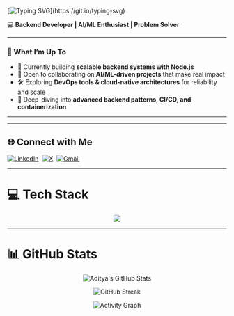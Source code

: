 
[![Typing SVG](https://readme-typing-svg.demolab.com?font=Fira+Code&pause=1000&color=00F7A4&width=435&lines=Hey+there!+👋+I'm+Aditya;Backend+Developer+%7C+AI%2FML+Enthusiast;Always+learning+and+building+cool+stuff!)](https://git.io/typing-svg)


💻 **Backend Developer | AI/ML Enthusiast | Problem Solver**  

---

### 🚀 What I’m Up To  
- 🔭 Currently building **scalable backend systems with Node.js**  
- 🤝 Open to collaborating on **AI/ML-driven projects** that make real impact  
- 🛠️ Exploring **DevOps tools & cloud-native architectures** for reliability and scale  
- 🌱 Deep-diving into **advanced backend patterns, CI/CD, and containerization**  

---


---


## 🌐 Connect with Me
[![LinkedIn](https://img.shields.io/badge/LinkedIn-%230077B5.svg?logo=linkedin&logoColor=white&style=flat-square)](https://www.linkedin.com/in/aditya-paul-a4457a288/) 
[![X](https://img.shields.io/badge/Twitter-%23000000.svg?logo=x&logoColor=white&style=flat-square)](https://x.com/i_aditya_paul) 
[![Gmail](https://img.shields.io/badge/Email-D14836?logo=gmail&logoColor=white&style=flat-square)](mailto:aditkumar619@gmail.com)


---


# 💻 Tech Stack
<p align="center">
<img src="https://skillicons.dev/icons?i=c,css,js,java,md,nextjs,nestjs,nodejs,mongodb,sklearn,github,git" />
</p>


---


# 📊 GitHub Stats
<div align="center">


![Aditya's GitHub Stats](https://github-readme-stats.vercel.app/api?username=PurelyAditya&show_icons=true&theme=radical&hide_border=true&count_private=true)


![GitHub Streak](https://streak-stats.demolab.com?user=PurelyAditya&theme=radical&hide_border=true)



![Activity Graph](https://github-readme-activity-graph.vercel.app/graph?username=PurelyAditya&theme=radical&hide_border=true&bg_color=0D1117&color=FF6E96&line=FCA17D&point=F9D423)


</div>





